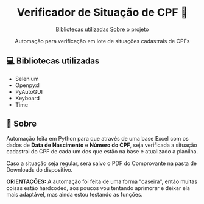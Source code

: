                   
<h1 align="center" style="font-weight: bold;">Verificador de Situação de CPF 🤖</h1>

<p align="center">
<a href="#bibliotecas">Bibliotecas utilizadas</a>
<a href="#sobre">Sobre o projeto</a>


 
</p>


<p align="center">Automação para verificação em lote de situações cadastrais de CPFs</p>
 
<h2 id="bibliotecas">💻 Bibliotecas utilizadas</h2>

- Selenium
- Openpyxl
- PyAutoGUI
- Keyboard
- Time
 
<h2 id="sobre">👀 Sobre</h2>

Automação feita em Python para que através de uma base Excel com os dados de **Data de Nascimento** e **Número do CPF**, seja verificada a situação cadastral do CPF de cada um dos que estão na base e atualizado a planilha.

Caso a situação seja regular, será salvo o PDF do Comprovante na pasta de Downloads do dispositivo.

**ORIENTAÇÕES:**
A automação foi feita de uma forma "caseira", então muitas coisas estão hardcoded, aos poucos vou tentando aprimorar e deixar ela mais adaptável, mas ainda estou testando as funções.
